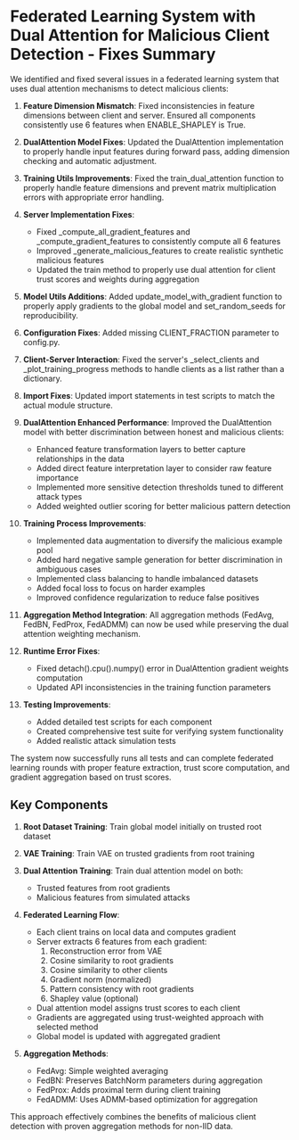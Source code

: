 # Federated Learning System with Dual Attention for Malicious Client Detection - Fixes Summary

We identified and fixed several issues in a federated learning system that uses dual attention mechanisms to detect malicious clients:

1. **Feature Dimension Mismatch**: Fixed inconsistencies in feature dimensions between client and server. Ensured all components consistently use 6 features when ENABLE_SHAPLEY is True.

2. **DualAttention Model Fixes**: Updated the DualAttention implementation to properly handle input features during forward pass, adding dimension checking and automatic adjustment.

3. **Training Utils Improvements**: Fixed the train_dual_attention function to properly handle feature dimensions and prevent matrix multiplication errors with appropriate error handling.

4. **Server Implementation Fixes**:
   - Fixed _compute_all_gradient_features and _compute_gradient_features to consistently compute all 6 features
   - Improved _generate_malicious_features to create realistic synthetic malicious features
   - Updated the train method to properly use dual attention for client trust scores and weights during aggregation

5. **Model Utils Additions**: Added update_model_with_gradient function to properly apply gradients to the global model and set_random_seeds for reproducibility.

6. **Configuration Fixes**: Added missing CLIENT_FRACTION parameter to config.py.

7. **Client-Server Interaction**: Fixed the server's _select_clients and _plot_training_progress methods to handle clients as a list rather than a dictionary.

8. **Import Fixes**: Updated import statements in test scripts to match the actual module structure.

9. **DualAttention Enhanced Performance**: Improved the DualAttention model with better discrimination between honest and malicious clients:
   - Enhanced feature transformation layers to better capture relationships in the data
   - Added direct feature interpretation layer to consider raw feature importance
   - Implemented more sensitive detection thresholds tuned to different attack types
   - Added weighted outlier scoring for better malicious pattern detection

10. **Training Process Improvements**:
    - Implemented data augmentation to diversify the malicious example pool
    - Added hard negative sample generation for better discrimination in ambiguous cases
    - Implemented class balancing to handle imbalanced datasets
    - Added focal loss to focus on harder examples
    - Improved confidence regularization to reduce false positives

11. **Aggregation Method Integration**: All aggregation methods (FedAvg, FedBN, FedProx, FedADMM) can now be used while preserving the dual attention weighting mechanism.

12. **Runtime Error Fixes**:
    - Fixed detach().cpu().numpy() error in DualAttention gradient weights computation
    - Updated API inconsistencies in the training function parameters

13. **Testing Improvements**:
    - Added detailed test scripts for each component
    - Created comprehensive test suite for verifying system functionality
    - Added realistic attack simulation tests

The system now successfully runs all tests and can complete federated learning rounds with proper feature extraction, trust score computation, and gradient aggregation based on trust scores.

## Key Components

1. **Root Dataset Training**: Train global model initially on trusted root dataset

2. **VAE Training**: Train VAE on trusted gradients from root training

3. **Dual Attention Training**: Train dual attention model on both:
   - Trusted features from root gradients
   - Malicious features from simulated attacks

4. **Federated Learning Flow**:
   - Each client trains on local data and computes gradient
   - Server extracts 6 features from each gradient:
     1. Reconstruction error from VAE
     2. Cosine similarity to root gradients
     3. Cosine similarity to other clients
     4. Gradient norm (normalized)
     5. Pattern consistency with root gradients
     6. Shapley value (optional)
   - Dual attention model assigns trust scores to each client
   - Gradients are aggregated using trust-weighted approach with selected method
   - Global model is updated with aggregated gradient

5. **Aggregation Methods**:
   - FedAvg: Simple weighted averaging
   - FedBN: Preserves BatchNorm parameters during aggregation
   - FedProx: Adds proximal term during client training
   - FedADMM: Uses ADMM-based optimization for aggregation

This approach effectively combines the benefits of malicious client detection with proven aggregation methods for non-IID data. 